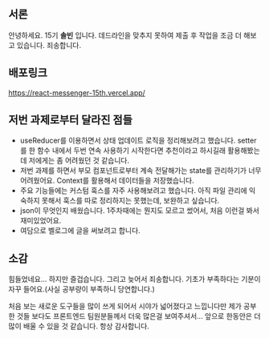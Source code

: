 ## 서론

안녕하세요. 15기  **솔빈** 입니다. 데드라인을 맞추지 못하여 제출 후 작업을 조금 더 해보고 있습니다. 죄송합니다.


## 배포링크

https://react-messenger-15th.vercel.app/

## 저번 과제로부터 달라진 점들

- useReducer를 이용하면서 상태 업데이트 로직을 정리해보려고 했습니다. setter를 한 함수 내에서 두번 연속 사용하기 시작한다면 추천이라고 하시길래 활용해봤는데 저에게는 좀 어려웠던 것 같습니다.
- 저번 과제를 하면서 부모 컴포넌트로부터 계속 전달해가는 state를 관리하기가 너무 어려웠어요. Context를 활용해서 데이터들을 저장했습니다.
- 주요 기능들에는 커스텀 훅스를 자주 사용해보려고 했습니다. 아직 파일 관리에 익숙하지 못해서 훅스를 따로 정리하지는 못했는데, 보완하고 싶습니다.
- json이 무엇인지 배웠습니다. 1주차때에는 뭔지도 모르고 썼어서, 처음 이런걸 봐서 재미있었어요.
- 여담으로 벨로그에 글을 써보려고 합니다.

## 소감

힘들었네요...
하지만 즐겁습니다.
그리고 늦어서 죄송합니다. 기초가 부족하다는 기분이 자꾸 들어요.(사실 공부량이 부족하니 당연합니다.)

처음 보는 새로운 도구들을 많이 쓰게 되어서 시야가 넓어졌다고 느낍니다만
제가 공부한 것들 보다도 프론트엔드 팀원분들께서 더욱 많은걸 보여주셔서...
앞으로 한동안은 더 많이 배울 수 있을 것 같습니다.
항상 감사합니다.